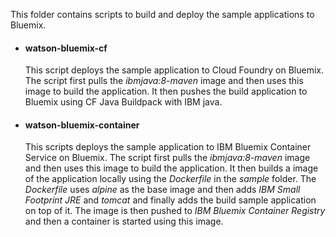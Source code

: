 This folder contains scripts to build and deploy the sample applications to Bluemix.


* #### watson-bluemix-cf  
   This script deploys the sample application to Cloud Foundry on Bluemix. The script first pulls the *ibmjava:8-maven* image and
   then uses this image to build the application. It then pushes the build application to Bluemix using CF Java Buildpack with IBM java.
 
 * #### watson-bluemix-container
   This scripts deploys the sample application to IBM Bluemix Container Service on Bluemix. The script first pulls the *ibmjava:8-maven* 
   image and then uses this image to build the application. It then builds a image of the application locally using the *Dockerfile* in the *sample*
   folder. The *Dockerfile* uses *alpine* as the base image and then adds *IBM Small Footprint JRE* and *tomcat* and finally adds the build sample
   application on top of it. The image is then pushed to *IBM Bluemix Container Registry* and then a container is started using this image.
